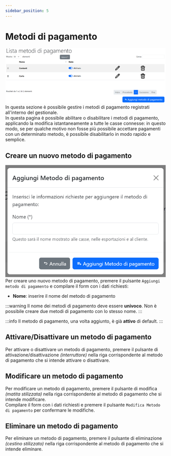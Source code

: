 ```yaml
---
sidebar_position: 5
---
```


# Metodi di pagamento
![](/img/server/paymentMethods.png)
In questa sezione è possibile gestire i metodi di pagamento registrati all'interno del gestionale.  
In questa pagina è possibile abilitare o disabilitare i metodi di pagamento, applicando la modifica istantaneamente a tutte le casse connesse: in questo modo, se per qualche motivo non fosse più possibile accettare pagamenti con un determinato metodo, è possibile disabilitarlo in modo rapido e semplice.

## Creare un nuovo metodo di pagamento
![](/img/server/paymentMethods_add.png)  
Per creare uno nuovo metodo di pagamento, premere il pulsante `Aggiungi metodo di pagamento` e compilare il form con i dati richiesti:
- **Nome**: inserire il nome del metodo di pagamento

:::warning
Il nome dei metodi di pagamento deve essere **univoco**. Non è possibile creare due metodi di pagamento con lo stesso nome.
:::

:::info
Il metodo di pagamento, una volta aggiunto, è già **attivo** di default.
:::

## Attivare/Disattivare un metodo di pagamento
Per attivare o disattivare un metodo di pagamento, premere il pulsante di attivazione/disattivazione _(interruttore)_ nella riga corrispondente al metodo di pagamento che si intende attivare o disattivare.

## Modificare un metodo di pagamento
Per modificare un metodo di pagamento, premere il pulsante di modifica _(matita stilizzata)_ nella riga corrispondente al metodo di pagamento che si intende modificare.  
Compilare il form con i dati richiesti e premere il pulsante `Modifica Metodo di pagamento` per confermare le modifiche.

## Eliminare un metodo di pagamento
Per eliminare un metodo di pagamento, premere il pulsante di eliminazione _(cestino stilizzato)_ nella riga corrispondente al metodo di pagamento che si intende eliminare.
